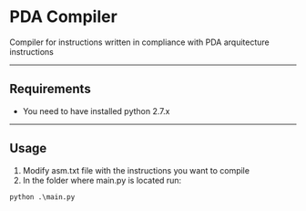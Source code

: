 # PDA Compiler

Compiler for instructions written in compliance with PDA arquitecture instructions

----
## Requirements
* You need to have installed python 2.7.x

----
## Usage
1. Modify asm.txt file with the instructions you want to compile
2. In the folder where main.py is located run:

>

    python .\main.py
